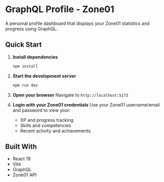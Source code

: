 # GraphQL Profile - Zone01

A personal profile dashboard that displays your Zone01 statistics and progress using GraphQL.

## Quick Start

1. **Install dependencies**
   ```bash
   npm install
   ```

2. **Start the development server**
   ```bash
   npm run dev
   ```

3. **Open your browser**
   Navigate to `http://localhost:5173`

4. **Login with your Zone01 credentials**
   Use your Zone01 username/email and password to view your:
    - XP and progress tracking
    - Skills and competencies
    - Recent activity and achievements

## Built With
- React 19
- Vite
- GraphQL
- Zone01 API
